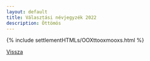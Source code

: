 ```yaml
---
layout: default
title: Választási névjegyzék 2022
description: Öttömös
---
```


{% include settlementHTMLs/OOXttooxmooxs.html %}

[Vissza](../)